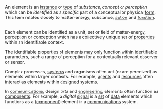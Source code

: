 An element is an [instance](https://github.com/gcassel/Modular-Organization-Terminology/blob/master/terms/instance.md) or [type](https://github.com/gcassel/Modular-Organization-Terminology/blob/master/terms/type) of *substance, concept or perception* which can be *identified* as a *specific* part of a conceptual or physical [form](https://github.com/gcassel/Modular-Organization-Terminology/blob/master/terms/form.md).  This term relates closely to matter-energy, substance, [action](https://github.com/gcassel/Modular-Organization-Terminology/blob/master/terms/action.md) and [function](https://github.com/gcassel/Modular-Organization-Terminology/blob/master/terms/function.md).     

Each element can be identified as a unit, set or field of matter-energy, perception or conception which has a collectively unique set of [properties](https://github.com/gcassel/Modular-Organization-Terminology/blob/master/terms/property.md) within an identifiable context.

The identifiable properties of elements may only function within identifiable parameters, such a range of perception for a contextually relevant observer or sensor.  

Complex processes, [systems](https://github.com/gcassel/Modular-Organization-Terminology/blob/master/terms/system.md) and organisms often act (or are perceived) as elements within larger contexts.  For example, [agents](https://github.com/gcassel/Modular-Organization-Terminology/blob/master/terms/agent.md) and [resources](https://github.com/gcassel/Modular-Organization-Terminology/blob/master/terms/resource.md) often interact as elements within [designed](https://github.com/gcassel/Modular-Organization-Terminology/blob/master/terms/design.md) [systems](https://github.com/gcassel/Modular-Organization-Terminology/blob/master/terms/system.md).

In [communications](https://github.com/gcassel/Modular-Organization-Terminology/blob/master/terms/communication.md), design *arts* and [engineering](https://github.com/gcassel/Modular-Organization-Terminology/blob/master/terms/engineering.md), elements often function as [components](https://github.com/gcassel/Modular-Organization-Terminology/blob/master/terms/component.md).  For example, a *digital* [signal](https://github.com/gcassel/Modular-Organization-Terminology/blob/master/terms/signal.md) is a [set](https://github.com/gcassel/Modular-Organization-Terminology/blob/master/terms/set.md) of [data](https://github.com/gcassel/Modular-Organization-Terminology/blob/master/terms/data.md) elements which functions as a ([component](https://github.com/gcassel/Modular-Organization-Terminology/blob/master/terms/component.md)) element in a [communications](https://github.com/gcassel/Modular-Organization-Terminology/blob/master/terms/communication.md) system.
